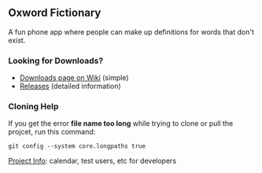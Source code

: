 ## Oxword Fictionary

A fun phone app where people can make up definitions for words that don't exist.

### Looking for Downloads?
- [Downloads page on Wiki](https://github.com/BenTBCampbell/Software-Engineering/wiki/Downloads) (simple)
- [Releases](https://github.com/BenTBCampbell/Software-Engineering/releases) (detailed information)

### Cloning Help
If you get the error **file name too long** while trying to clone or pull the projcet, run this command:
```
git config --system core.longpaths true
```

[Project Info](https://github.com/BenTBCampbell/Software-Engineering/wiki/Project-Info): calendar, test users, etc for developers
